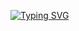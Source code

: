 [![Typing SVG](https://readme-typing-svg.herokuapp.com?color=%2336BCF7&lines=TO+DO+LIST)](https://git.io/typing-svg)
